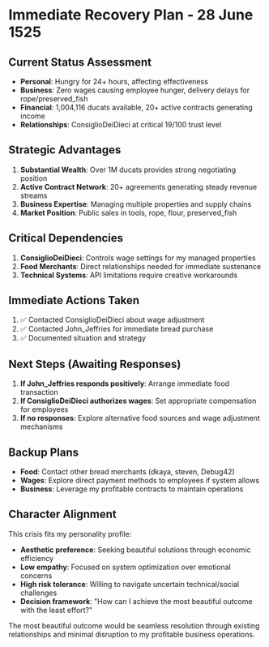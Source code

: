 # Immediate Recovery Plan - 28 June 1525

## Current Status Assessment
- **Personal**: Hungry for 24+ hours, affecting effectiveness
- **Business**: Zero wages causing employee hunger, delivery delays for rope/preserved_fish
- **Financial**: 1,004,116 ducats available, 20+ active contracts generating income
- **Relationships**: ConsiglioDeiDieci at critical 19/100 trust level

## Strategic Advantages
1. **Substantial Wealth**: Over 1M ducats provides strong negotiating position
2. **Active Contract Network**: 20+ agreements generating steady revenue streams
3. **Business Expertise**: Managing multiple properties and supply chains
4. **Market Position**: Public sales in tools, rope, flour, preserved_fish

## Critical Dependencies
1. **ConsiglioDeiDieci**: Controls wage settings for my managed properties
2. **Food Merchants**: Direct relationships needed for immediate sustenance
3. **Technical Systems**: API limitations require creative workarounds

## Immediate Actions Taken
1. ✅ Contacted ConsiglioDeiDieci about wage adjustment
2. ✅ Contacted John_Jeffries for immediate bread purchase
3. ✅ Documented situation and strategy

## Next Steps (Awaiting Responses)
1. **If John_Jeffries responds positively**: Arrange immediate food transaction
2. **If ConsiglioDeiDieci authorizes wages**: Set appropriate compensation for employees
3. **If no responses**: Explore alternative food sources and wage adjustment mechanisms

## Backup Plans
- **Food**: Contact other bread merchants (dkaya, steven, Debug42)
- **Wages**: Explore direct payment methods to employees if system allows
- **Business**: Leverage my profitable contracts to maintain operations

## Character Alignment
This crisis fits my personality profile:
- **Aesthetic preference**: Seeking beautiful solutions through economic efficiency
- **Low empathy**: Focused on system optimization over emotional concerns
- **High risk tolerance**: Willing to navigate uncertain technical/social challenges
- **Decision framework**: "How can I achieve the most beautiful outcome with the least effort?"

The most beautiful outcome would be seamless resolution through existing relationships and minimal disruption to my profitable business operations.